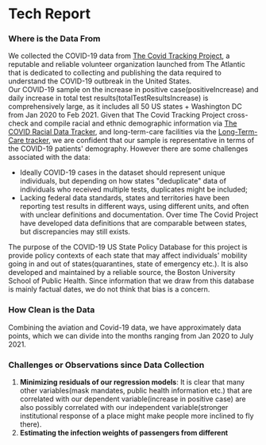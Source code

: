 # Tech Report

### Where is the Data From<br>
We collected the COVID-19 data from [The Covid Tracking Project](https://covidtracking.com/), a reputable and reliable volunteer organization launched from The Atlantic that is dedicated to collecting and publishing the data required to understand the COVID-19 outbreak in the United States. <br>
Our COVID-19 sample on the increase in positive case(positiveIncrease) and daily increase in total test results(totalTestResultsIncrease) is comprehensively large, as it includes all 50 US states + Washington DC from Jan 2020 to Feb 2021. Given that The Covid Tracking Project cross-check and compile racial and ethnic demographic information via [The COVID Racial Data Tracker](https://covidtracking.com/race), and long-term-care facilities via the [Long-Term-Care tracker](https://covidtracking.com/nursing-homes-long-term-care-facilities), we are confident that our sample is representative in terms of the COVID-19 patients' demography. However there are some challenges associated with the data: <br>
- Ideally COVID-19 cases in the dataset should represent unique individuals, but depending on how states "deduplicate" data of individuals who received multiple tests, duplicates might be included; 
- Lacking federal data standards, states and territories have been reporting test results in different ways, using different units, and often with unclear definitions and documentation. Over time The Covid Project have developed data definitions that are comparable between states, but discrepancies may still exists. 

The purpose of the COVID-19 US State Policy Database for this project is provide policy contexts of each state that may affect individuals' mobility going in and out of states(quarantines, state of emergency etc.). It is also developed and maintained by a reliable source, the Boston University School of Public Health. Since information that we draw from this database is mainly factual dates, we do not think that bias is a concern. 

### How Clean is the Data<br>
Combining the aviation and Covid-19 data, we have approximately data points, which we can divide into the months ranging from Jan 2020 to July 2021. 


### Challenges or Observations since Data Collection<br>
1. **Minimizing residuals of our regression models**: It is clear that many other variables(mask mandates, public health information etc.) that are correlated with our dependent variable(increase in positive case) are also possibly correlated with our independent variable(stronger institutional response of a place might make people more inclined to fly there). 
2. **Estimating the infection weights of passengers from different** 
